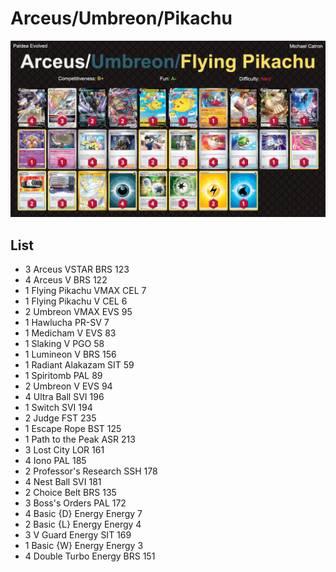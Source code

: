# Arceus/Umbreon/Pikachu

![decklist](../../!Images/Standard/5BST-PAL/Arceus-Umbreon-Pikachu.PNG)

## List
* 3 Arceus VSTAR BRS 123
* 4 Arceus V BRS 122
* 1 Flying Pikachu VMAX CEL 7
* 1 Flying Pikachu V CEL 6
* 2 Umbreon VMAX EVS 95
* 1 Hawlucha PR-SV 7
* 1 Medicham V EVS 83
* 1 Slaking V PGO 58
* 1 Lumineon V BRS 156
* 1 Radiant Alakazam SIT 59
* 1 Spiritomb PAL 89
* 2 Umbreon V EVS 94
* 4 Ultra Ball SVI 196
* 1 Switch SVI 194
* 2 Judge FST 235
* 1 Escape Rope BST 125
* 1 Path to the Peak ASR 213
* 3 Lost City LOR 161
* 4 Iono PAL 185
* 2 Professor's Research SSH 178
* 4 Nest Ball SVI 181
* 2 Choice Belt BRS 135
* 3 Boss's Orders PAL 172
* 4 Basic {D} Energy Energy 7
* 2 Basic {L} Energy Energy 4
* 3 V Guard Energy SIT 169
* 1 Basic {W} Energy Energy 3
* 4 Double Turbo Energy BRS 151
